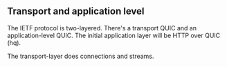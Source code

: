 ## Transport and application level

The IETF protocol is two-layered. There's a transport QUIC and an
application-level QUIC. The initial application layer will be HTTP over QUIC
(hq).

The transport-layer does connections and streams.

